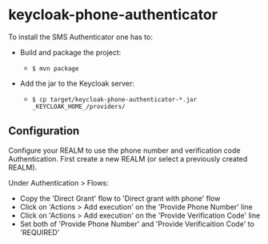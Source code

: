 # keycloak-phone-authenticator

To install the SMS Authenticator one has to:

* Build and package the project:
  * `$ mvn package`

* Add the jar to the Keycloak server:
  * `$ cp target/keycloak-phone-authenticator-*.jar _KEYCLOAK_HOME_/providers/`

## Configuration

Configure your REALM to use the phone number and verification code Authentication.
First create a new REALM (or select a previously created REALM).

Under Authentication > Flows:
* Copy the 'Direct Grant' flow to 'Direct grant with phone' flow
* Click on 'Actions > Add execution' on the 'Provide Phone Number' line
* Click on 'Actions > Add execution' on the 'Provide Verification Code' line
* Set both of 'Provide Phone Number' and 'Provide Verificaition Code' to 'REQUIRED'
